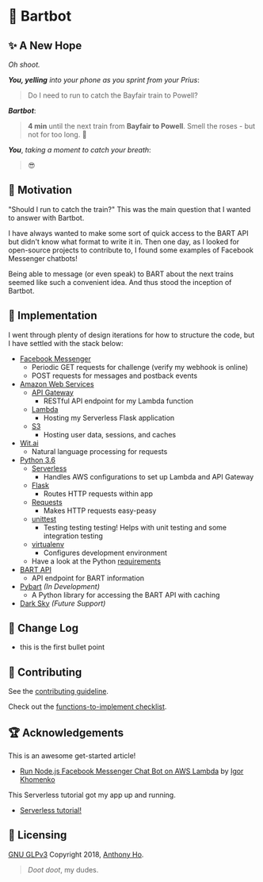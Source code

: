 # :light_rail:  Bartbot

## :sparkles:  A New Hope

*Oh shoot.*

***You, yelling*** *into your phone as you sprint from your Prius*:

> Do I need to run to catch the Bayfair train to Powell?

***Bartbot***:

> **4 min** until the next train from **Bayfair to Powell**. Smell the roses - but not for too long. :rose:

***You***, *taking a moment to catch your breath*:

> :sunglasses:

## :thought_balloon:  Motivation

<!-- TODO: This section is not done yet -->

"Should I run to catch the train?" This was the main question that I wanted to answer with Bartbot.

I have always wanted to make some sort of quick access to the BART API but didn't know what format to write it in. Then one day, as I looked for open-source projects to contribute to, I found some examples of Facebook Messenger chatbots! 

Being able to message (or even speak) to BART about the next trains seemed like such a convenient idea. And thus stood the inception of Bartbot. 


## :gift:  Implementation

<!-- TODO: This section is not done yet -->

I went through plenty of design iterations for how to structure the code, but I have settled with the stack below:

* [Facebook Messenger](messenger)
  * Periodic GET requests for challenge (verify my webhook is online)
  * POST requests for messages and postback events
* [Amazon Web Services](aws)
  * [API Gateway](apigateway)
    * RESTful API endpoint for my Lambda function
  * [Lambda](lambda)
    * Hosting my Serverless Flask application
  * [S3](s3)
    * Hosting user data, sessions, and caches
* [Wit.ai](wit)
  * Natural language processing for requests
* [Python 3.6](python3)
  * [Serverless](serverless)
    * Handles AWS configurations to set up Lambda and API Gateway
  * [Flask](flask)
    * Routes HTTP requests within app
  * [Requests](requests)
    * Makes HTTP requests easy-peasy
  * [unittest](unittest)
    * Testing testing testing! Helps with unit testing and some integration testing
  * [virtualenv](venv)
    * Configures development environment
  * Have a look at the Python [requirements](requirements)
* [BART API](bartapi)
  * API endpoint for BART information
* [Pybart](pybart) _(In Development)_
  * A Python library for accessing the BART API with caching
* [Dark Sky](darksky) _(Future Support)_

<!-- emoji test :smile: :monorail: :light_rail: :metro: -->

## :notebook_with_decorative_cover: Change Log

<!-- TODO: This section is not done yet -->

* this is the first bullet point

## :pray:  Contributing

<!-- TODO: This section is not done yet -->

See the [contributing guideline](contributing).

Check out the [functions-to-implement checklist](toimplement).

## :trophy:  Acknowledgements

<!-- TODO: This section is not done yet -->

This is an awesome get-started article!

* [Run Node.js Facebook Messenger Chat Bot on AWS Lambda](nodetutorial) by [Igor Khomenko](khomenko)

This Serverless tutorial got my app up and running.

* [Serverless tutorial!](serverlesstutorial)

## :key:  Licensing

[GNU GLPv3](license) Copyright 2018, [Anthony Ho](gitprof).

<!-- https://kogalkbizj.execute-api.us-west-1.amazonaws.com/default/jsProcessMessages -->

> *Doot doot*, my dudes.

<!-- URLS -->
[apigateway]: https://aws.amazon.com/api-gateway/
[aws]: https://aws.amazon.com/
[bartapi]: http://api.bart.gov/docs/overview/index.aspx
[darksky]: https://darksky.net/dev
[gitprof]: http://github.com/anwyho
[khomenko]: https://tutorials.botsfloor.com/@igorkhomenko?source=post_header_lockup
[lambda]: https://aws.amazon.com/lambda/
[messenger]: https://messenger.com
[messengerapps]: https://messenger.fb.com/
[nodetutorial]: https://tutorials.botsfloor.com/run-facebook-messenger-chat-bot-on-aws-lambda-2fa800a67d76
[pybart]: https://github.com/anwyho/pybart
[requests]: http://docs.python-requests.org/en/master/
[s3]: https://aws.amazon.com/s3/
[serverless]: https://serverless.com/
[serverlesstutorial]: https://serverless.com/blog/flask-python-rest-api-serverless-lambda-dynamodb/
[unittest]: https://docs.python.org/3/library/unittest.html
[venv]: https://virtualenv.pypa.io/en/stable/
[wit]: https://wit.ai

<!-- References to repo files -->
[contributing]: ./contributing.md
[license]: ./license
[requirements]: ./requirements.txt
[toimplement]: ./lambdaEnv/resources/functionsToImplement.md
